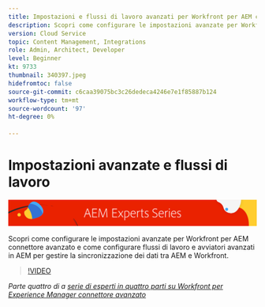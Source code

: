 ```yaml
---
title: Impostazioni e flussi di lavoro avanzati per Workfront per AEM connettore avanzato
description: Scopri come configurare le impostazioni avanzate per Workfront per AEM connettore avanzato e come configurare flussi di lavoro e avviatori avanzati in AEM per gestire la sincronizzazione dei dati tra AEM e Workfront.
version: Cloud Service
topic: Content Management, Integrations
role: Admin, Architect, Developer
level: Beginner
kt: 9733
thumbnail: 340397.jpeg
hidefromtoc: false
source-git-commit: c6caa39075bc3c26dedeca4246e7e1f85887b124
workflow-type: tm+mt
source-wordcount: '97'
ht-degree: 0%

---
```



# Impostazioni avanzate e flussi di lavoro

![Serie di esperti AEM](./assets/banner.png)

Scopri come configurare le impostazioni avanzate per Workfront per AEM connettore avanzato e come configurare flussi di lavoro e avviatori avanzati in AEM per gestire la sincronizzazione dei dati tra AEM e Workfront.

>[!VIDEO](https://video.tv.adobe.com/v/340397/?quality=12&learn=on)

_Parte quattro di a [serie di esperti in quattro parti su Workfront per Experience Manager connettore avanzato](./overview.md)_
